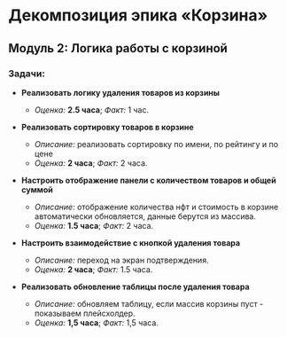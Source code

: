 # Декомпозиция эпика «Корзина»

## Модуль 2: Логика работы с корзиной

### Задачи:

- **Реализовать логику удаления товаров из корзины**

    - _Оценка:_ **2.5 часа**; _Факт:_ 1 час.

- **Реализовать сортировку товаров в корзине**

    - _Описание:_ реализовать сортировку по имени, по рейтингу и по цене
    - _Оценка:_ **2 часа**; _Факт:_ 2 часа.

- **Настроить отображение панели с количеством товаров и общей суммой**

    - _Описание:_ отображение количества нфт и стоимость в корзине автоматически обновляется, данные берутся из массива.
    - _Оценка:_ **1.5 часа**; _Факт:_ 2 часа.

- **Настроить взаимодействие с кнопкой удаления товара**
    - _Описание:_ переход на экран подтверждения.
    - _Оценка:_ **2 часа**; _Факт:_ 1.5 часа.

- **Реализовать обновление таблицы после удаления товара**

    - _Описание:_ обновляем таблицу, если массив корзины пуст - показываем плейсхолдер.
    - _Оценка:_ **1,5 часа**; _Факт:_ 1,5 часа.
